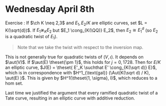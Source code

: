 # Wednesday April 8th

Exercise
:   If $\ch K \neq 2,3$ and $E_1, E_2/ K$ are elliptic curves, set $L = K(\sqrt{d})$.
    If $E_1 \not\cong_K E_2$ but $E_1 \cong_{K(\QQ)} E_2$, then $E_2 \cong E_1^d$ (so $E_2$ is a quadratic twist of $E_1$).

> Note that we take the twist with respect to the inversion map.

This is not generally true for quadratic twists of $(V, \iota)$.
It depends on $\aut(V)$.
If $\aut(E) \theset{\pm 1}$, this holds for $j =  0 ,1728$.
Then for $E/K$ an elliptic curve, $J(E) = \theset{ E'_K \suchthat E' \cong_{K(\sqrt d)} E}$, which is in correspondence with $H^1_{\text{gal}} (\Aut(K(\sqrt d) / K), \aut(E) )$.
This is given by $H^1(\theset{1, \sigma}, I)$, which reduces to a hom set.

Last time we justified the argument that every ramified quadratic twist of a Tate curve, resulting in an elliptic curve with additive reduction.
